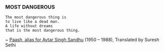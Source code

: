 ### MOST DANGEROUS ###
	The most dangerous thing is
	to live like a dead man.
	A life without dreams
	that is the most dangerous thing.

 ~ [Paash, alias for Avtar Singh Sandhu](http://en.wikipedia.org/wiki/Pash)  (1950 – 1988), 	Translated by Suresh Sethi
